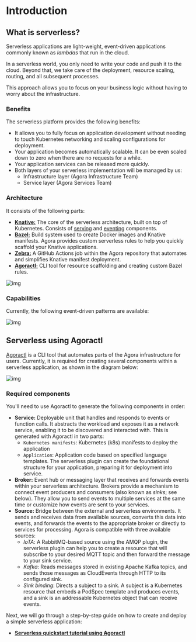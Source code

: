 # Introduction

## What is serverless?

Serverless applications are light-weight, event-driven applications commonly known as _lambdas_ that run in the cloud. 

In a serverless world, you only need to write your code and push it to the cloud. Beyond that, we take care of the deployment, resource scaling, routing, and all subsequent processes. 

This approach allows you to focus on your business logic without having to worry about the infrastructure.

### Benefits

The serverless platform provides the following benefits:

* It allows you to fully focus on application development without needing to touch Kubernetes networking and scaling configurations for deployment.
* Your application becomes automatically scalable. It can be even scaled down to zero when there are no requests for a while.
* Your application services can be released more quickly.
* Both layers of your serverless implementation will be managed by us:
  * Infrastructure layer (Agora Infrastructure Team)
  * Service layer (Agora Services Team)

### Architecture

It consists of the following parts:

* [**Knative:**](https://knative.dev/docs/) The core of the serverless architecture, built on top of Kubernetes. Consists of [serving](https://knative.dev/docs/concepts/#knative-serving) and [eventing](https://knative.dev/docs/concepts/#knative-eventing-the-event-driven-application-platform-for-kubernetes) components.  
* [**Bazel:**](https://bazel.build/) Build system used to create Docker images and Knative manifests. Agora provides custom serverless rules to help you quickly scaffold your Knative applications.
* [**Zebra:**](https://developer.woven-city.toyota/docs/default/component/zebra-service/) A GitHub Actions job within the Agora repository that automates and simplifies Knative manifest deployment.
* [**Agoractl:**](https://developer.woven-city.toyota/docs/default/component/agoractl-tutorial/) CLI tool for resource scaffolding and creating custom Bazel rules.

![img](assets/serverless-simple1.png)

### Capabilities

Currently, the following event-driven patterns are available:

![img](assets/serverless-capabilities.png)

## Serverless using Agoractl

[Agoractl](https://developer.woven-city.toyota/docs/default/component/agoractl-tutorial/) is a CLI tool that automates parts of the Agora infrastructure for users. Currently, it is required for creating several components within a serverless application, as shown in the diagram below:

![img](assets/agoractl-capabilities.png)

### Required components

You'll need to use Agoractl to generate the following components in order:

* **Service:** Deployable unit that handles and responds to events or function calls. It abstracts the workload and exposes it as a network service, enabling it to be discovered and interacted with. This is generated with Agoractl in two parts:
  * `Kubernetes manifests`: Kubernetes (k8s) manifests to deploy the application
  * `Application`: Application code based on specified language templates. The serverless plugin can create the foundational structure for your application, preparing it for deployment into service.
* **Broker:** Event hub or messaging layer that receives and forwards events within your serverless architecture. Brokers provide a mechanism to connect event producers and consumers (also known as _sinks_; see below). They allow you to send events to multiple services at the same time or customize how events are sent to your services.
* **Source:** Bridge between the external and serverless environments. It sends and receives data from available sources, converts this data into events, and forwards the events to the appropriate broker or directly to services for processing. Agora is compatible with three available sources:
    * _IoTA_: A RabbitMQ-based source using the AMQP plugin, the serverless plugin can help you to create a resource that will subscribe to your desired MQTT topic and then forward the message to your sink service.
    * _Kafka_: Reads messages stored in existing Apache Kafka topics, and sends those messages as CloudEvents through HTTP to its configured sink.
    * _Sink binding_: Directs a subject to a sink. A subject is a Kubernetes resource that embeds a PodSpec template and produces events, and a sink is an addressable Kubernetes object that can receive events.

Next, we will go through a step-by-step guide on how to create and deploy a simple serverless application:

* [**Serverless quickstart tutorial using Agoractl**](01_quickstart)

